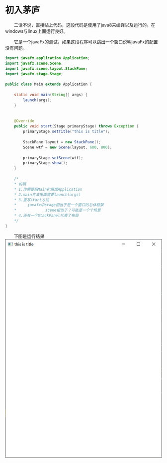 # 初入茅庐

&emsp;&emsp;二话不说，直接贴上代码，这段代码是使用了java8来编译以及运行的。在windows与linux上面运行良好。

&emsp;&emsp;它是一个javaFx的测试，如果这段程序可以跳出一个窗口说明javaFx的配置没有问题。

```java
import javafx.application.Application;
import javafx.scene.Scene;
import javafx.scene.layout.StackPane;
import javafx.stage.Stage;

public class Main extends Application {

    static void main(String[] args) {
        launch(args);
    }


    @Override
    public void start(Stage primaryStage) throws Exception {
        primaryStage.setTitle("this is title");

        StackPane layout = new StackPane();
        Scene wtf = new Scene(layout, 600, 800);

        primaryStage.setScene(wtf);
        primaryStage.show();
    }

    /*
    * 说明
    * 1.你需要把Main扩展成Application
    * 2.main方法里面需要launch(args)
    * 3.重写start方法
    *     javafx中stage相当于是一个窗口的总体框架
    *             scene相当于？可能是一个个场景
    * 4.还有一个StackPanel代表了布局
    */
}
```

&emsp;&emsp;下图是运行结果
![创建基础的javaFx程序](../img/1.baseJavaFx.png)
